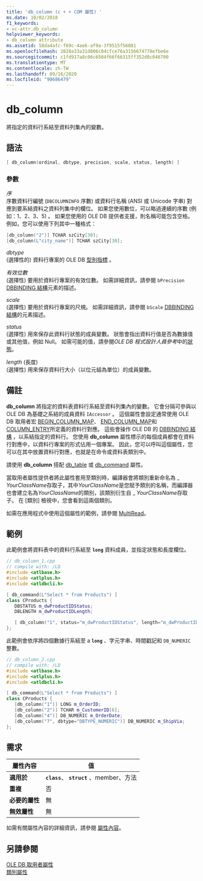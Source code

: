 ```yaml
---
title: 'db_column (c + + COM 屬性) '
ms.date: 10/02/2018
f1_keywords:
- vc-attr.db_column
helpviewer_keywords:
- db_column attribute
ms.assetid: 58da4afc-f69c-4ae6-af9a-3f9515f56081
ms.openlocfilehash: 2828a33a31d806c04cfce76a3156674778efbe6e
ms.sourcegitcommit: c1fd917a8c06c6504f66f66315ff352d0c046700
ms.translationtype: MT
ms.contentlocale: zh-TW
ms.lasthandoff: 09/16/2020
ms.locfileid: "90686479"
---
```

# <a name="db_column"></a>db_column

將指定的資料行系結至資料列集內的變數。

## <a name="syntax"></a>語法

```cpp
[ db_column(ordinal, dbtype, precision, scale, status, length) ]
```

### <a name="parameters"></a>參數

*序*<br/>
序數資料行編號 (`DBCOLUMNINFO` 序數) 或資料行名稱 (ANSI 或 Unicode 字串) 對應到要系結資料之資料列集中的欄位。 如果您使用數位，可以略過連續的序數 (例如：1、2、3、5) 。 如果您使用的 OLE DB 提供者支援，則名稱可能包含空格。 例如，您可以使用下列其中一種格式：

```cpp
[db_column("2")] TCHAR szCity[30];
[db_column(L"city_name")] TCHAR szCity[30];
```

*dbtype*<br/>
 (選擇性的) 資料行專案的 OLE DB [型別指標](/previous-versions/windows/desktop/ms711251(v=vs.85)) 。

*有效位數*<br/>
 (選擇性) 要用於資料行專案的有效位數。 如需詳細資訊，請參閱 `bPrecision` [DBBINDING 結構](/previous-versions/windows/desktop/ms716845(v=vs.85))元素的描述。

*scale*<br/>
 (選擇性) 要用於資料行專案的尺規。 如需詳細資訊，請參閱 `bScale` [DBBINDING 結構](/previous-versions/windows/desktop/ms716845(v=vs.85))的元素描述。

*status*<br/>
 (選擇性) 用來保存此資料行狀態的成員變數。 狀態會指出資料行值是否為數據值或其他值，例如 Null。 如需可能的值，請參閱*OLE DB 程式設計人員參考*中的[狀態](/previous-versions/windows/desktop/ms722617(v=vs.85))。

*length* (長度)<br/>
 (選擇性) 用來保存資料行大小（以位元組為單位）的成員變數。

## <a name="remarks"></a>備註

**db_column** 將指定的資料表資料行系結至資料列集內的變數。 它會分隔可參與以 OLE DB 為基礎之系結的成員資料 `IAccessor` 。 這個屬性會設定通常使用 OLE DB 取用者宏 [BEGIN_COLUMN_MAP](../../data/oledb/begin-column-map.md)、 [END_COLUMN_MAP](../../data/oledb/end-column-map.md)和 [COLUMN_ENTRY](../../data/oledb/column-entry.md)所定義的資料行對應。 這些會操作 OLE DB 的 [DBBINDING 結構](/previous-versions/windows/desktop/ms716845(v=vs.85)) ，以系結指定的資料行。 您使用 **db_column** 屬性標示的每個成員都會在資料行對應中，以資料行專案的形式佔用一個專案。 因此，您可以呼叫這個屬性，您可以在其中放置資料行對應，也就是在命令或資料表類別中。

請使用 **db_column** 搭配 [db_table](db-table.md) 或 [db_command](db-command.md) 屬性。

當取用者屬性提供者將此屬性套用至類別時，編譯器會將類別重新命名為 \_ *YourClassName*存取子，其中*YourClassName*是您賦予類別的名稱，而編譯器也會建立名為*YourClassName*的類別，該類別衍生自 \_ *YourClassName*存取子。  在 [類別] 檢視中，您會看到這兩個類別。

如需在應用程式中使用這個屬性的範例，請參閱 [MultiRead](https://github.com/Microsoft/VCSamples/tree/master/VC2010Samples/ATL/OLEDB/Consumer)。

## <a name="examples"></a>範例

此範例會將資料表中的資料行系結至 **`long`** 資料成員，並指定狀態和長度欄位。

```cpp
// db_column_1.cpp
// compile with: /LD
#include <atlbase.h>
#include <atlplus.h>
#include <atldbcli.h>

[ db_command(L"Select * from Products") ]
class CProducts {
   DBSTATUS m_dwProductIDStatus;
   DBLENGTH m_dwProductIDLength;

   [ db_column("1", status="m_dwProductIDStatus", length="m_dwProductIDLength") ] LONG m_ProductID;
};
```

此範例會依序將四個數據行系結至 a **`long`** 、字元字串、時間戳記和 `DB_NUMERIC` 整數。

```cpp
// db_column_2.cpp
// compile with: /LD
#include <atlbase.h>
#include <atlplus.h>
#include <atldbcli.h>

[ db_command(L"Select * from Products") ]
class CProducts {
   [db_column("1")] LONG m_OrderID;
   [db_column("2")] TCHAR m_CustomerID[6];
   [db_column("4")] DB_NUMERIC m_OrderDate;
   [db_column("7", dbtype="DBTYPE_NUMERIC")] DB_NUMERIC m_ShipVia;
};
```

## <a name="requirements"></a>需求

| 屬性內容 | 值 |
|-|-|
|**適用於**|**`class`**、 **`struct`** 、member、方法|
|**重複**|否|
|**必要的屬性**|無|
|**無效屬性**|無|

如需有關屬性內容的詳細資訊，請參閱 [屬性內容](cpp-attributes-com-net.md#contexts)。

## <a name="see-also"></a>另請參閱

[OLE DB 取用者屬性](ole-db-consumer-attributes.md)<br/>
[類別屬性](class-attributes.md)
